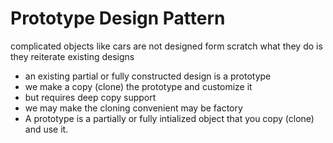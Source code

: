 # Prototype Design Pattern
complicated objects like cars are not designed form scratch
what they do is they reiterate existing designs 
* an existing partial or fully constructed design is a prototype
* we make a copy (clone) the prototype and customize it
* but requires deep copy support
* we may make the cloning convenient may be factory 
* A prototype is a partially or fully intialized object that you copy (clone) and use it.
